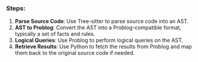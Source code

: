 ### Steps:
1. **Parse Source Code**: Use Tree-sitter to parse source code into an AST.
2. **AST to Problog**: Convert the AST into a Problog-compatible format, typically a set of facts and rules.
3. **Logical Queries**: Use Problog to perform logical queries on the AST.
4. **Retrieve Results**: Use Python to fetch the results from Problog and map them back to the original source code if needed.

